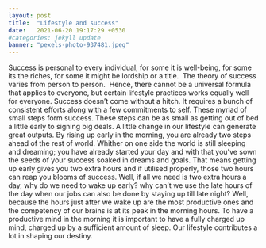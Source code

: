 ```yaml
---
layout: post
title:  "Lifestyle and success"
date:   2021-06-20 19:17:29 +0530
#categories: jekyll update
banner: "pexels-photo-937481.jpeg"
---
```

Success is personal to every individual, for some it is well-being, for some its the riches, for some it might be lordship or a title.  The theory of success varies from person to person.  Hence, there cannot be a universal formula that applies to everyone, but certain lifestyle practices works equally well for everyone. Success doesn’t come without a hitch. It requires a bunch of consistent efforts along with a few commitments to self. These myriad of small steps form success. These steps can be as small as getting out of bed a little early to signing big deals. A little change in our lifestyle can generate great outputs. By rising up early in the morning, you are already two steps ahead of the rest of world. Whither on one side the world is still sleeping and dreaming; you have already started your day and with that you’ve sown the seeds of your success soaked in dreams and goals. That means getting up early gives you two extra hours and if utilised properly, those two hours can reap you blooms of success. Well, if all we need is two extra hours a day, why do we need to wake up early? why can’t we use the late hours of the day when our jobs can also be done by staying up till late night? Well, because the hours just after we wake up are the most productive ones and the competency of our brains is at its peak in the morning hours. To have a productive mind in the morning it is important to have a fully charged up mind, charged up by a sufficient amount of sleep. Our lifestyle contributes a lot in shaping our destiny.